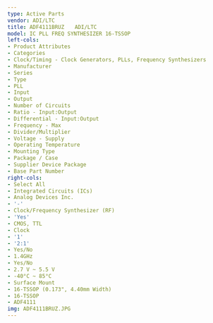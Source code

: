 ```yaml
---
type: Active Parts
vendor: ADI/LTC
title: ADF4111BRUZ　　ADI/LTC
model: IC PLL FREQ SYNTHESIZER 16-TSSOP
left-cols:
- Product Attributes
- Categories
- Clock/Timing - Clock Generators, PLLs, Frequency Synthesizers
- Manufacturer
- Series
- Type
- PLL
- Input
- Output
- Number of Circuits
- Ratio - Input:Output
- Differential - Input:Output
- Frequency - Max
- Divider/Multiplier
- Voltage - Supply
- Operating Temperature
- Mounting Type
- Package / Case
- Supplier Device Package
- Base Part Number
right-cols:
- Select All
- Integrated Circuits (ICs)
- Analog Devices Inc.
- '-'
- Clock/Frequency Synthesizer (RF)
- 'Yes'
- CMOS, TTL
- Clock
- '1'
- '2:1'
- Yes/No
- 1.4GHz
- Yes/No
- 2.7 V ~ 5.5 V
- -40°C ~ 85°C
- Surface Mount
- 16-TSSOP (0.173", 4.40mm Width)
- 16-TSSOP
- ADF4111
img: ADF4111BRUZ.JPG
---
```

